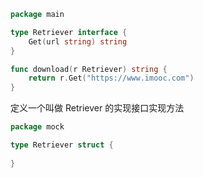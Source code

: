 ```go
package main

type Retriever interface {
    Get(url string) string
}

func download(r Retriever) string {
    return r.Get("https://www.imooc.com")
} 
```

定义一个叫做 Retriever 的实现接口实现方法

```go
package mock

type Retriever struct {
    
}
```

